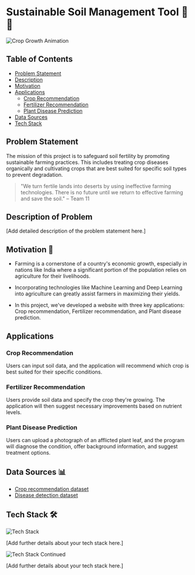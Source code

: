 # Sustainable Soil Management Tool 🌱 🌾

![Crop Growth Animation](https://www.nasa.gov/sites/default/files/thumbnails/image/crops_imageb_v2_opt1.gif)

## Table of Contents

- [Problem Statement](#problem-statement)
- [Description](#description)
- [Motivation](#motivation)
- [Applications](#applications)
  - [Crop Recommendation](#crop-recommendation)
  - [Fertilizer Recommendation](#fertilizer-recommendation)
  - [Plant Disease Prediction](#plant-disease-prediction)
- [Data Sources](#data-sources)
- [Tech Stack](#tech-stack)

## Problem Statement

The mission of this project is to safeguard soil fertility by promoting sustainable farming practices. This includes treating crop diseases organically and cultivating crops that are best suited for specific soil types to prevent degradation.

> "We turn fertile lands into deserts by using ineffective farming technologies. There is no future until we return to effective farming and save the soil." – Team 11

## Description of Problem

[Add detailed description of the problem statement here.]

## Motivation 💪

- Farming is a cornerstone of a country's economic growth, especially in nations like India where a significant portion of the population relies on agriculture for their livelihoods.

- Incorporating technologies like Machine Learning and Deep Learning into agriculture can greatly assist farmers in maximizing their yields.

- In this project, we've developed a website with three key applications: Crop recommendation, Fertilizer recommendation, and Plant disease prediction.

## Applications

### Crop Recommendation

Users can input soil data, and the application will recommend which crop is best suited for their specific conditions.

### Fertilizer Recommendation

Users provide soil data and specify the crop they're growing. The application will then suggest necessary improvements based on nutrient levels.

### Plant Disease Prediction

Users can upload a photograph of an afflicted plant leaf, and the program will diagnose the condition, offer background information, and suggest treatment options.

## Data Sources 📊

- [Crop recommendation dataset](https://www.kaggle.com/datasets/vipoooool/new-plant-diseases-dataset) 
- [Disease detection dataset](https://www.kaggle.com/datasets/vipoooool/new-plant-diseases-dataset) 

## Tech Stack 🛠

![Tech Stack](https://user-images.githubusercontent.com/27505090/167964882-36b092c3-f586-4641-81bc-feef1d0ad542.png)

[Add further details about your tech stack here.]

![Tech Stack Continued](https://user-images.githubusercontent.com/27505090/167964869-fcc1da4b-30c3-4fad-bb79-c61df5dd6d78.png)

[Add further details about your tech stack here.]
